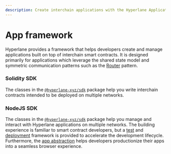 ```yaml
---
description: Create interchain applications with the Hyperlane Application SDK
---
```


# App framework

Hyperlane provides a framework that helps developers create and manage applications built on top of interchain smart contracts. It is designed primarily for applications which leverage the shared state model and symmetric communication patterns such as the [Router](writing-contracts/router.md) pattern.&#x20;

### Solidity SDK&#x20;

The classes in the [`@hyperlane-xyz/sdk`](https://www.npmjs.com/package/@hyperlane-xyz/sdk) package help you write interchain contracts intended to be deployed on multiple networks.&#x20;

### NodeJS SDK

The classes in the [`@hyperlane-xyz/sdk`](https://www.npmjs.com/package/@hyperlane-xyz/sdk) package help you manage and interact with Hyperlane applications on multiple networks. The building experience is familiar to smart contract developers, but a [test](nodejs-sdk/testing-contracts.md) and [deployment](nodejs-sdk/deploying-contracts.md) framework is provided to accelerate the development lifecycle. Furthermore, the [app abstraction](nodejs-sdk/contract-interaction.md) helps developers productionize their apps into a seamless browser experience.&#x20;
